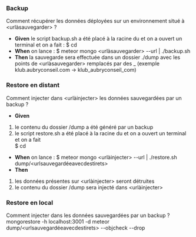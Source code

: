 ### Backup
Comment récupérer les données déployées sur un environnement situé à <urlàsauvegarder> ?
- **Given** le script backup.sh a été placé à la racine du <dbtools> et on a ouvert un terminal et on a fait :
$ cd <dbtools>
- **When** on lance :
$ meteor mongo <urlàsauvegarder> --url | ./backup.sh
- **Then** la sauvegarde sera effectuée dans un dossier ./dump avec les points de <urlàsauvegarder> remplacés par des _ (exemple klub.aubryconseil.com -> klub_aubryconseil_com)

### Restore en distant
Comment injecter dans <urlàinjecter> les données sauvegardées par un backup ?
- **Given**  
1. le contenu du dossier /dump a été généré par un backup
2. le script restore.sh a été placé à la racine du <dbtools> et on a ouvert un terminal et on a fait  
$ cd <dbtools>
- **When** on lance :
$ meteor mongo <urlàinjecter> --url | ./restore.sh dump/<urlsauvegardéeavecdestirets>
- **Then**
1. les données présentes sur <urlàinjecter> seront détruites
2. le contenu du dossier /dump sera injecté dans <urlàinjecter>

### Restore en local
Comment injecter dans <local> les données sauvegardées par un backup ?
mongorestore -h localhost:3001 -d meteor dump/<urlsauvegardéeavecdestirets> --objcheck --drop

